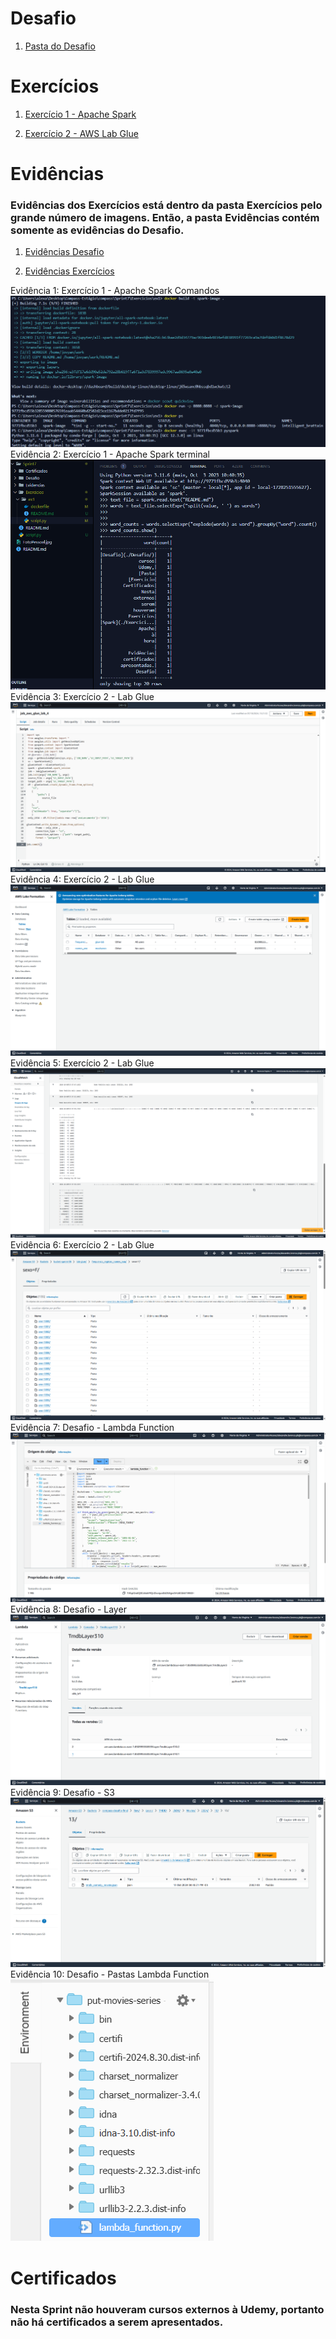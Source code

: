 # Desafio

1. [Pasta do Desafio](./Desafio/)

# Exercícios

1. [Exercício 1 - Apache Spark](./Exercicios/ex1-spark/)

2. [Exercício 2 - AWS Lab Glue](./Exercicios/ex2-glue/)

# Evidências

### Evidências dos Exercícios está dentro da pasta Exercícios pelo grande número de imagens. Então, a pasta Evidências contém somente as evidências do Desafio.

1. [Evidências Desafio](./Evidencias/)

2. [Evidências Exercícios](./Exercicios/evidencias/)

Evidência 1: Exercício 1 - Apache Spark Comandos
![Evidência 1](./Exercicios/evidencias/ex1-comandos.png)
Evidência 2: Exercício 1 - Apache Spark terminal
![Evidência 2](./Exercicios/evidencias/ex1-terminal.png)
Evidência 3: Exercício 2 - Lab Glue
![Evidência 3](./Exercicios/evidencias/glue-codigo.png)
Evidência 4: Exercício 2 - Lab Glue
![Evidência 4](./Exercicios/evidencias/glue-crawler.png)
Evidência 5: Exercício 2 - Lab Glue
![Evidência 5](./Exercicios/evidencias/glue-output.png)
Evidência 6: Exercício 2 - Lab Glue
![Evidência 6](./Exercicios/evidencias/glue-final-evidencia.png)
Evidência 7: Desafio - Lambda Function
![Evidência 7](./Evidencias/desafio-lambda.png)
Evidência 8: Desafio - Layer
![Evidência 8](./Evidencias/desafio-layer.png)
Evidência 9: Desafio - S3
![Evidência 9](./Evidencias/desafio-s3.png)
Evidência 10: Desafio - Pastas Lambda Function
![Evidência 10](./Evidencias/image.png)

# Certificados

### Nesta Sprint não houveram cursos externos à Udemy, portanto não há certificados a serem apresentados.
